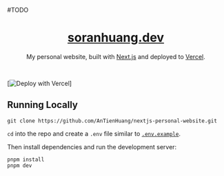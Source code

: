 #TODO
<div align="center">
    <a href="https://soranhuang.dev"><h1 align="center">soranhuang.dev</h1></a>

My personal website, built with [Next.js](https://nextjs.org) and deployed to [Vercel](https://vercel.com/).

</div>

<br/>


[![Deploy with Vercel](https://vercel.com/button)]

## Running Locally


```sh-session
git clone https://github.com/AnTienHuang/nextjs-personal-website.git
```
`cd` into the repo and create a `.env` file similar to [`.env.example`](https://github.com/AnTienHuang/nextjs-personal-website/blob/main/.env.example).

Then install dependencies and run the development server:
```sh-session
pnpm install
pnpm dev
```